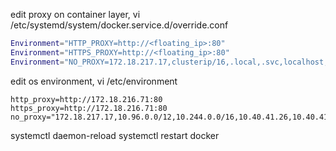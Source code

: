 
edit proxy on container layer,
vi /etc/systemd/system/docker.service.d/override.conf
```bash
Environment="HTTP_PROXY=http://<floating_ip>:80"
Environment="HTTPS_PROXY=http://<floating_ip>:80"
Environment="NO_PROXY=172.18.217.17,clusterip/16,.local,.svc,localhost,.domain.co.id,.io,k8s-haproxy,k8s-registry,k8s-master-01,k8s-master-02,k8s-master-03,k8s-worker-01,k8s-worker-02,k8s-worker-03"
```

edit os environment, 
vi /etc/environment
```
http_proxy=http://172.18.216.71:80
https_proxy=http://172.18.216.71:80
no_proxy="172.18.217.17,10.96.0.0/12,10.244.0.0/16,10.40.41.26,10.40.41.16,10.40.41.159,10.40.41.214,10.40.41.53,10.40.41.87,10.40.41.201,10.40.41.132,.local,.svc,localhost,.bri.co.id"
```

systemctl daemon-reload
systemctl restart docker
